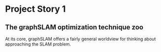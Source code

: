 # Project Story 1

## The graphSLAM optimization technique zoo

At its core, graphSLAM offers a fairly general worldview for thinking about approaching the SLAM problem.
